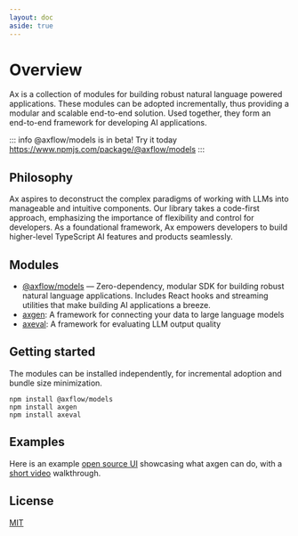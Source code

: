 ```yaml
---
layout: doc
aside: true
---
```


# Overview

Ax is a collection of modules for building robust natural language powered applications. These modules can be adopted incrementally, thus providing a modular and scalable end-to-end solution.
Used together, they form an end-to-end framework for developing AI applications.

::: info
@axflow/models is in beta! Try it today https://www.npmjs.com/package/@axflow/models
:::

## Philosophy

Ax aspires to deconstruct the complex paradigms of working with LLMs into manageable and intuitive components.
Our library takes a code-first approach, emphasizing the importance of flexibility and control for developers.
As a foundational framework, Ax empowers developers to build higher-level TypeScript AI features and products seamlessly.

## Modules

- [@axflow/models](/documentation/models.md) &mdash; Zero-dependency, modular SDK for building robust natural language applications. Includes React hooks and streaming utilities that make building AI applications a breeze.
- [axgen](/documentation/axgen.md): A framework for connecting your data to large language models
- [axeval](/documentation/axeval.md): A framework for evaluating LLM output quality

## Getting started

The modules can be installed independently, for incremental adoption and bundle size minimization.

```
npm install @axflow/models
npm install axgen
npm install axeval
```

## Examples

Here is an example [open source UI](https://github.com/axilla-io/demo-ui) showcasing what axgen can do, with a [short video](https://www.loom.com/share/458f9b6679b740f0a5c78a33fffee3dc) walkthrough.

## License

[MIT](LICENSE.md)

